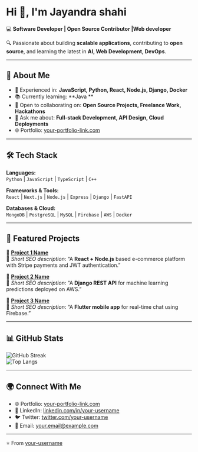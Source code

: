 # Hi 👋, I'm Jayandra shahi

💻 **Software Developer | Open Source Contributor |Web developer**

🔍 Passionate about building **scalable applications**, contributing to **open source**, and learning the latest in **AI, Web Development, DevOps**.

---

## 🚀 About Me
- 🌟 Experienced in: **JavaScript, Python, React, Node.js, Django, Docker**  
- 📚 Currently learning: **Java **  
- 🤝 Open to collaborating on: **Open Source Projects, Freelance Work, Hackathons**  
- 💬 Ask me about: **Full-stack Development, API Design, Cloud Deployments**  
- 🌐 Portfolio: [your-portfolio-link.com](https://your-portfolio-link.com)  

---

## 🛠️ Tech Stack

**Languages:**  
`Python` | `JavaScript` | `TypeScript` | `C++`  

**Frameworks & Tools:**  
`React` | `Next.js` | `Node.js` | `Express` | `Django` | `FastAPI`  

**Databases & Cloud:**  
`MongoDB` | `PostgreSQL` | `MySQL` | `Firebase` | `AWS` | `Docker`  

---

## 📌 Featured Projects

🔹 [**Project 1 Name**](https://github.com/your-username/project1)  
📖 *Short SEO description*: “A **React + Node.js** based e-commerce platform with Stripe payments and JWT authentication.”  

🔹 [**Project 2 Name**](https://github.com/your-username/project2)  
📖 *Short SEO description*: “A **Django REST API** for machine learning predictions deployed on AWS.”  

🔹 [**Project 3 Name**](https://github.com/your-username/project3)  
📖 *Short SEO description*: “A **Flutter mobile app** for real-time chat using Firebase.”  

---

## 📊 GitHub Stats

![GitHub Streak](https://github-readme-streak-stats.herokuapp.com/?user=your-username&theme=tokyonight)  
![Top Langs](https://github-readme-stats.vercel.app/api/top-langs/?username=your-username&layout=compact&theme=tokyonight)  

---

## 🌍 Connect With Me
- 🌐 Portfolio: [your-portfolio-link.com](https://your-portfolio-link.com)  
- 💼 LinkedIn: [linkedin.com/in/your-username](https://linkedin.com/in/your-username)  
- 🐦 Twitter: [twitter.com/your-username](https://twitter.com/your-username)  
- 📧 Email: [your.email@example.com](mailto:your.email@example.com)  

---

⭐️ From [your-username](https://github.com/your-username)
